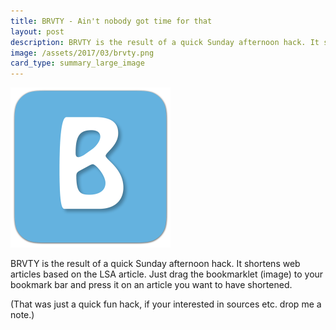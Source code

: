 ```yaml
---
title: BRVTY - Ain't nobody got time for that
layout: post
description: BRVTY is the result of a quick Sunday afternoon hack. It shortens web articles based on the LSA article.
image: /assets/2017/03/brvty.png
card_type: summary_large_image
---
```


<a href="javascript:(function(){document.location='http://brvty.chjdev.com/?format=html&ratio=0.3&url='+document.location}());">
<img style="width: 256px" alt="BRVTY" src="/assets/2017/03/brvty.png"/>
</a>

BRVTY is the result of a quick Sunday afternoon hack. It shortens web articles based on the LSA article.
Just drag the bookmarklet (image) to your bookmark bar and press it on an article you want to have shortened.

(That was just a quick fun hack, if your interested in sources etc. drop me a note.)
